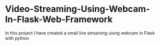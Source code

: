 # Video-Streaming-Using-Webcam-In-Flask-Web-Framework
In this project I have created a small live streaming uisng webcam in Flask with python
